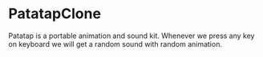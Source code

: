 # PatatapClone
Patatap is a portable animation and sound kit. Whenever we press any key on keyboard we will get a random sound with random animation.
